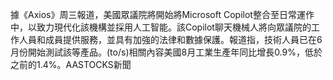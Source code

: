 據《Axios》周三報道，美國眾議院將開始將Microsoft Copilot整合至日常運作中，以致力現代化該機構並採用人工智能。該Copilot聊天機械人將向眾議院的工作人員和成員提供服務，並具有加強的法律和數據保護。報道指，技術人員已在6月份開始測試該等產品。(to/s)相關內容美國8月工業生產年同比增長0.9%，低於之前的1.4%。AASTOCKS新聞
